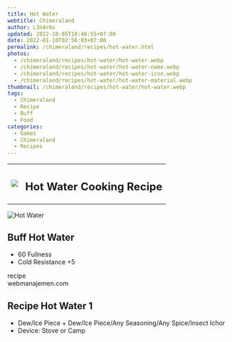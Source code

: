 ```yaml
---
title: Hot Water
webtitle: Chimeraland
author: L3n4r0x
updated: 2022-10-05T18:46:55+07:00
date: 2022-01-10T02:56:03+07:00
permalink: /chimeraland/recipes/hot-water.html
photos:
  - /chimeraland/recipes/hot-water/hot-water.webp
  - /chimeraland/recipes/hot-water/hot-water-name.webp
  - /chimeraland/recipes/hot-water/hot-water-icon.webp
  - /chimeraland/recipes/hot-water/hot-water-material.webp
thumbnail: /chimeraland/recipes/hot-water/hot-water.webp
tags:
  - Chimeraland
  - Recipe
  - Buff
  - Food
categories:
  - Games
  - Chimeraland
  - Recipes
---
```


<section id="bootstrap-wrapper"><link rel="stylesheet" href="https://cdn.statically.io/gh/dimaslanjaka/Web-Manajemen/40ac3225/css/bootstrap-4.5-wrapper.css"/><div class="row mb-2"><div class="col-md-12 mb-2"><table class="table" id="post-info"><tbody><tr><td><img class="d-inline-block me-2" src="/chimeraland/recipes/hot-water/hot-water-icon.webp" width="auto" height="auto"/></td><td><h1 class="fs-5">Hot Water Cooking Recipe</h1></td></tr></tbody></table></div></div><div class="card mb-2"><div class="row g-0"><div class="col-sm-4 position-relative mb-2"><img src="/chimeraland/recipes/hot-water/hot-water-material.webp" class="card-img fit-cover w-100 h-100" alt="Hot Water" data-fancybox="true"/></div><div class="col-sm-8 mb-2"><div class="card-body"><h2 class="card-title fs-5">Buff Hot Water</h2><div class="card-text"><ul><li>60 Fullness</li><li>Cold Resistance +5</li></ul></div><span class="badge rounded-pill bg-dark">recipe</span></div><div class="card-footer text-end text-muted">webmanajemen.com</div></div></div></div><div class="row mb-2"><div class="col-12 col-lg-6 recipe-item mb-2"><div class="card"><div class="card-body"><h2 class="card-title fs-5">Recipe Hot Water 1</h2><div class="card-text"><ul><li>Dew/Ice Piece<span> + </span>Dew/Ice Piece/Any Seasoning/Any Spice/Insect Ichor</li><li>Device: Stove or Camp</li></ul></div></div></div></div></div></section>